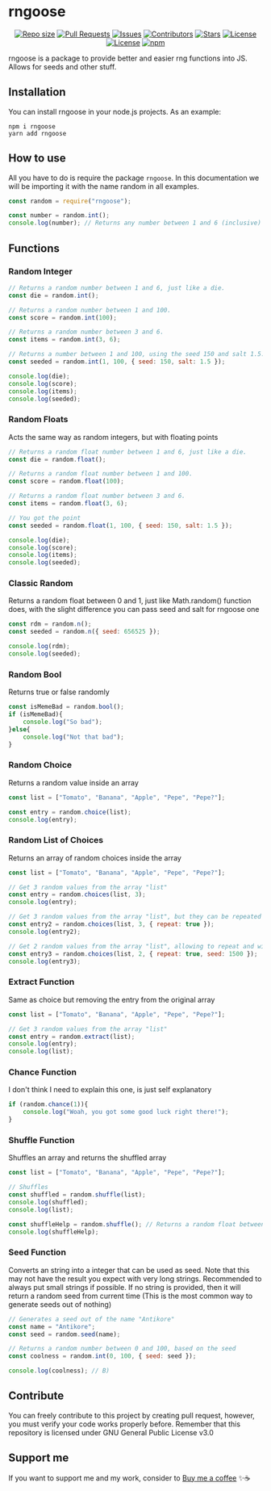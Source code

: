 # rngoose
<div align="center">
	<a href = "https://github.com/AntikoreDev/rngoose" onClick = "return false"><img alt = "Repo size" src = "https://img.shields.io/github/repo-size/AntikoreDev/rngoose?style=for-the-badge"></a>
	<a href = "https://github.com/AntikoreDev/rngoose/pulls"><img alt = "Pull Requests" src = "https://img.shields.io/github/issues-pr/AntikoreDev/rngoose?style=for-the-badge"></a>
	<a href = "https://github.com/AntikoreDev/rngoose/issues"><img alt = "Issues" src = "https://img.shields.io/github/issues/AntikoreDev/rngoose?style=for-the-badge"></a>
	<a href = "https://github.com/AntikoreDev/rngoose/graphs/contributors"><img alt = "Contributors" src = "https://img.shields.io/github/contributors/AntikoreDev/rngoose?style=for-the-badge"></a>
	<a href = "https://github.com/AntikoreDev/rngoose/stargazers"><img alt = "Stars" src = "https://img.shields.io/github/stars/AntikoreDev/rngoose?style=for-the-badge"></a>
	<a href = "https://github.com/AntikoreDev/rngoose/blob/main/LICENSE"><img alt = "License" src = "https://img.shields.io/github/license/AntikoreDev/rngoose?style=for-the-badge"></a>
	<a href = "https://github.com/AntikoreDev/rngoose/blob/main/LICENSE"><img alt = "License" src = "https://img.shields.io/github/license/AntikoreDev/rngoose?style=for-the-badge"></a>
	<a href = "https://github.com/AntikoreDev/rngoose"><img alt="npm" src="https://img.shields.io/npm/dt/rngoose?style=for-the-badge"></a>
</div>

rngoose is a package to provide better and easier rng functions into JS. Allows for seeds and other stuff.

## Installation
You can install rngoose in your node.js projects. As an example:
```
npm i rngoose
yarn add rngoose
```

## How to use
All you have to do is require the package `rngoose`. In this documentation we will be importing it with the name random in all examples.
```js
const random = require("rngoose");

const number = random.int();
console.log(number); // Returns any number between 1 and 6 (inclusive)
```

## Functions
### Random Integer
```js
// Returns a random number between 1 and 6, just like a die.
const die = random.int(); 		

// Returns a random number between 1 and 100.
const score = random.int(100); 

// Returns a random number between 3 and 6.
const items = random.int(3, 6); 

// Returns a number between 1 and 100, using the seed 150 and salt 1.5. When using seeds, the result number is always the same for the same seed. This is useful to generate worlds for example. Salt acts as a modifier for the seed, when you have different random generators with the same min, max and seed, you sometimes want to be different between them but still keeping the seed features, that's where salt comes in.
const seeded = random.int(1, 100, { seed: 150, salt: 1.5 }); 

console.log(die);
console.log(score);
console.log(items);
console.log(seeded);
```

### Random Floats
Acts the same way as random integers, but with floating points
```js
// Returns a random float number between 1 and 6, just like a die.
const die = random.float(); 		

// Returns a random float number between 1 and 100.
const score = random.float(100); 

// Returns a random float number between 3 and 6.
const items = random.float(3, 6); 

// You got the point
const seeded = random.float(1, 100, { seed: 150, salt: 1.5 }); 

console.log(die);
console.log(score);
console.log(items);
console.log(seeded);
```

### Classic Random
Returns a random float between 0 and 1, just like Math.random() function does, with the slight difference you can pass seed and salt for rngoose one
```js
const rdm = random.n();
const seeded = random.n({ seed: 656525 });

console.log(rdm);
console.log(seeded);
```

### Random Bool
Returns true or false randomly
```js
const isMemeBad = random.bool();
if (isMemeBad){
	console.log("So bad");
}else{
	console.log("Not that bad");
}
```

### Random Choice
Returns a random value inside an array
```js
const list = ["Tomato", "Banana", "Apple", "Pepe", "Pepe?"];

const entry = random.choice(list);
console.log(entry);
```

### Random List of Choices
Returns an array of random choices inside the array
```js
const list = ["Tomato", "Banana", "Apple", "Pepe", "Pepe?"];

// Get 3 random values from the array "list"
const entry = random.choices(list, 3);
console.log(entry);

// Get 3 random values from the array "list", but they can be repeated
const entry2 = random.choices(list, 3, { repeat: true });
console.log(entry2);

// Get 2 random values from the array "list", allowing to repeat and with seed 1500
const entry3 = random.choices(list, 2, { repeat: true, seed: 1500 });
console.log(entry3);
```

### Extract Function
Same as choice but removing the entry from the original array
```js
const list = ["Tomato", "Banana", "Apple", "Pepe", "Pepe?"];

// Get 3 random values from the array "list"
const entry = random.extract(list);
console.log(entry);
console.log(list);
```

### Chance Function
I don't think I need to explain this one, is just self explanatory
```js
if (random.chance(1)){
	console.log("Woah, you got some good luck right there!");
}
```

### Shuffle Function
Shuffles an array and returns the shuffled array
```js
const list = ["Tomato", "Banana", "Apple", "Pepe", "Pepe?"];

// Shuffles
const shuffled = random.shuffle(list);
console.log(shuffled);
console.log(list);

const shuffleHelp = random.shuffle(); // Returns a random float between -99999 and 100000. You can use this to shuffle other type of arrays that have a sort function.
console.log(shuffleHelp);
```


### Seed Function
Converts an string into a integer that can be used as seed. Note that this may not have the result you expect with very long strings. Recommended to always put small strings if possible. If no string is provided, then it will return a random seed from current time (This is the most common way to generate seeds out of nothing)
```js
// Generates a seed out of the name "Antikore"
const name = "Antikore";
const seed = random.seed(name);

// Returns a random number between 0 and 100, based on the seed
const coolness = random.int(0, 100, { seed: seed });

console.log(coolness); // B)
```
## Contribute
You can freely contribute to this project by creating pull request, however, you must verify your code works properly before. Remember that this repository is licensed under GNU General Public License v3.0

## Support me
If you want to support me and my work, consider to [Buy me a coffee](ko-fi.com/antikore) ✨☕
